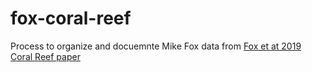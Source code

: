# fox-coral-reef 

Process to organize and docuemnte Mike Fox data from [Fox et at 2019 Coral Reef paper](https://link.springer.com/article/10.1007/s00338-019-01796-7)
